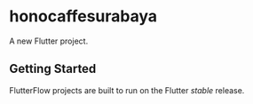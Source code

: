 # honocaffesurabaya

A new Flutter project.

## Getting Started

FlutterFlow projects are built to run on the Flutter _stable_ release.
